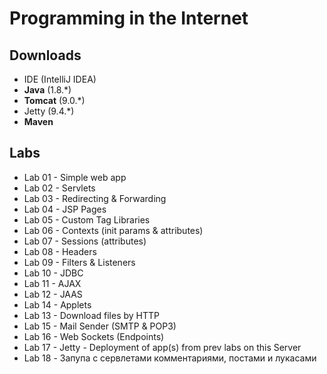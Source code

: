 # Programming in the Internet

## Downloads

* IDE (IntelliJ IDEA)
* **Java** (1.8.*)
* **Tomcat** (9.0.*)
* Jetty (9.4.*)
* **Maven**

## Labs

* Lab 01 - Simple web app
* Lab 02 - Servlets
* Lab 03 - Redirecting & Forwarding
* Lab 04 - JSP Pages
* Lab 05 - Custom Tag Libraries
* Lab 06 - Contexts (init params & attributes)
* Lab 07 - Sessions (attributes)
* Lab 08 - Headers
* Lab 09 - Filters & Listeners
* Lab 10 - JDBC
* Lab 11 - AJAX
* Lab 12 - JAAS
* Lab 14 - Applets
* Lab 13 - Download files by HTTP
* Lab 15 - Mail Sender (SMTP & POP3)
* Lab 16 - Web Sockets (Endpoints)
* Lab 17 - Jetty - Deployment of app(s) from prev labs on this Server
* Lab 18 - Запупа с сервлетами комментариями, постами и лукасами
